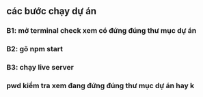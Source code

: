 ## các bước chạy dự án

### B1: mở terminal check xem có đứng đúng thư mục dự án

### B2: gõ npm start

### B3: chạy live server

### pwd kiểm tra xem đang đứng đúng thư mục dự án hay k
